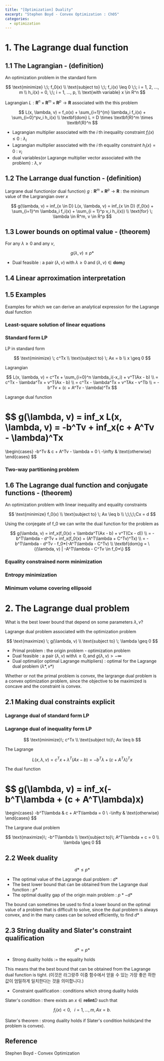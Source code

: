 ```yaml
---
title: "[Optimization] Duality"
excerpt: "Stephen Boyd - Convex Optimization : Ch05"
categories:
  - optimization
---
```

# 1. The Lagrange dual function

## 1.1 The Lagrangian - (definition)

An optimization problem in the standard form

$$
\text{minimize} \;\; f_0(x)
\\
\text{subject to} \;\; f_i(x) \leq 0 \;\; i = 1, 2, ..., m
\\
h_i(x) = 0, \;\; i = 1, ..., p,
\\
\text{with variable} x \in R^n
$$

Lagrangian $L : \textbf{R}^n \times \textbf{R}^m \times \textbf{R}^p \rightarrow \textbf{R}$ associated with the this problem

$$
L(x, \lambda, v) = f_o(x) + \sum_{i=1}^{m} \lambda_i f_i(x) + \sum_{i=0}^pv_i h_i(x) \\
\textbf{dom} L = D \times \textbf{R}^m \times \textbf{R}^n
$$

- Lagrangian multiplier associated with the $i$ th inequality constraint $f_i(x) \leq 0$ : $\lambda_i$
- Lagrangian multiplier associated with the $i$ th equality constraint $h_i(x) = 0$ : $v_i$
- dual variables(or Lagrange multiplier vector associated with the problem) : $\lambda, v$

## 1.2 The Larrange dual function - (definition)

Largrane dual function(or dual function) $g : \textbf{R}^m \times \textbf{R}^p \rightarrow \textbf{R}$ : the minimum value of the Largrangian over $x$

$$
g(\lambda, v) = inf_{x \in D} L(x, \lambda, v) = inf_{x \in D} (f_0(x) + \sum_{i=1}^m \lambda_i f_i(x) + \sum_{i = 1}^p v_i h_i(x))
\\
\text{for} \; \lambda \in R^m, v \in R^p
$$

## 1.3 Lower bounds on optimal value - (theorem)

For any $\lambda \geq 0$ and any $v$,

$$
g(\lambda, v) \leq p*
$$

- Dual feasible : $\text{a pair} \;(\lambda, v) \; \text{with} \;\lambda \geq 0 \; \text{and} \; (\lambda, v) \in \textbf{dom} g$

## 1.4 Linear aprroximation interpretation

## 1.5 Examples

Examples for which we can derive an analytical expression for the Lagrange dual function

### Least-square solution of linear equations

### Standard form LP

LP in standard form

$$
\text{minimize} \; c^Tx
\\
\text{subject to} \; Ax = b
\\
x \geq 0
$$

Lagrangian

$$
L(x, \lambda, v) = c^Tx + \sum_{i=0}^n \lambda_i(-x_i) + v^T(Ax - b)
\\
= c^Tx - \lambda^Tx + v^T(Ax - b)
\\
= c^Tx - \lambda^Tx + v^TAx - v^Tb
\\
= - b^Tv + (c + A^Tv - \lambda)^Tx
$$

Lagrange dual function

$$
g(\lambda, v) = inf_x L(x, \lambda, v)
= -b^Tv + inf_x(c + A^Tv - \lambda)^Tx
=
\begin{cases}
    -b^Tv & c + A^Tv - \lambda = 0 \\
    -\infty & \text{otherwise}
\end{cases}
$$

### Two-way partitioning problem

## 1.6 The Lagrange dual function and conjugate functions - (theorem)

An optimization problem with linear inequality and equality constraints

$$
\text{minimize} f_0(x)
\\
\text{subject to} \; Ax \leq b
\\
\;\;\;\;Cx = d
$$

Using the conjegate of f_0 we can write the dual function for the problem as

$$
g(\lambda, v)
= inf_x(f_0(x) + \lambda^T(Ax - b) + v^T(Cx - d))
\\
= -b^T\lambda - d^Tv + inf_x(f_0(x) + (A^T\lambda + C^Tv)^Tx)
\\
= -b^T\lambda - d^Tv - f_0*(-A^T\lambda - C^Tv)
\\
\textbf{dom}g = \{(\lambda, v) | -A^T\lambda - C^Tv \in f_0*\}
$$

### Equality constrained norm minimization

### Entropy minimization

### Minimum volume covering ellipsoid

# 2. The Lagrange dual problem

What is the best lower bound that depend on some parameters $\lambda, v$?

Lagrange dual problem associated with the optimization problem

$$
\text{maximize} \; g(\lambda, v)
\\
\text{subject to} \; \lambda \geq 0
$$

- Primal problem : the origin problem - optimization problem
- Dual feasible : a pair $(\lambda, v) \; \text{with} \lambda \geq 0, \text{and} \; g(\lambda, v) > -\infty$
- Dual optimal(or optimal Lagrange multipliers) : optimal for the Lagrange dual problem $(\lambda*, v*)$

Whether or not the primal problem is convex, the largrange dual problem is a convex optimization problem, since the objective to be maximized is concave and the constraint is convex.

## 2.1 Making dual constraints explicit

### Lagrange dual of standard form LP

### Lagrange dual of inequality form LP

$$
\text{minimize}\; c^Tx
\\
\text{subject to}\; Ax \leq b
$$

The Lagrange

$$
L(x, \lambda, v) = c^Tx + \lambda^T(Ax - b)
= -b^T\lambda + (c + A^T\lambda)^Tx
$$

The dual function

$$
g(\lambda, v) = inf_x(-b^T\lambda + (c + A^T\lambda)x)
=
\begin{cases}
    -b^T\lambda & c + A^T\lambda = 0 \\
    -\infty & \text{otherwise}
\end{cases}
$$

The Largrane dual problem

$$
\text{maximize}\; -b^T\lambda
\\
\text{subject to}\; A^T\lambda + c = 0
\\
\lambda \geq 0
$$

## 2.2 Week duality

$$
d* \leq p*
$$

- The optimal value of the Lagrange dual problem : $d*$
- The best lower bound that can be obtained from the Lagrange dual function : $p*$
- The optimal duality gap of the origin main problem : $p* - d*$

The bound can sometimes be used to find a lower bound on the optimal value of a problem that is difficult to solve, since the dual problem is always convex, and in the many cases can be solved efficiently, to find $d*$

## 2.3 String duality and Slater's constraint qualification

$$
d* = p*
$$

- Strong duality holds := the equality holds

This means that the best bound that can be obtained from the Lagrange dual function is tight. (이것은 라그랑주 이중 함수에서 얻을 수 있는 가장 좋은 하한값이 엄밀하게 일치한다는 것을 의미합니다.)

- Constraint qualification : conditions which strong duality holds

Slater's condition : there exists an $x \in \textbf{relint} D$ such that

$$
f_i(x) < 0, \;\;\; i = 1, ..., m, Ax = b.
$$

Slater's theorem : strong duality holds if Slater's condition holds(and the problem is convex).

## Reference

Stephen Boyd - Convex Optimization